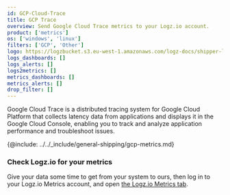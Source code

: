 ```yaml
---
id: GCP-Cloud-Trace
title: GCP Trace
overview: Send Google Cloud Trace metrics to your Logz.io account.
product: ['metrics']
os: ['windows', 'linux']
filters: ['GCP', 'Other']
logo: https://logzbucket.s3.eu-west-1.amazonaws.com/logz-docs/shipper-logos/gcptrace.png
logs_dashboards: []
logs_alerts: []
logs2metrics: []
metrics_dashboards: []
metrics_alerts: []
drop_filter: []
---
```


Google Cloud Trace is a distributed tracing system for Google Cloud Platform that collects latency data from applications and displays it in the Google Cloud Console, enabling you to track and analyze application performance and troubleshoot issues.


{@include: ../../_include/general-shipping/gcp-metrics.md}  


### Check Logz.io for your metrics

Give your data some time to get from your system to ours, then log in to your Logz.io Metrics account, and open [the Logz.io Metrics tab](https://app.logz.io/#/dashboard/metrics/).
